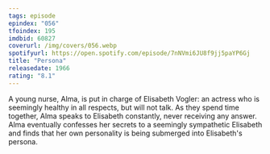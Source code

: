 ```yaml
---
tags: episode
epindex: "056"
tfoindex: 195
imdbid: 60827
coverurl: /img/covers/056.webp
spotifyurl: https://open.spotify.com/episode/7nNVmi6JU8f9jj5paYP6Gj
title: "Persona"
releasedate: 1966
rating: "8.1"
---
```


A young nurse, Alma, is put in charge of Elisabeth Vogler: an actress who is seemingly healthy in all respects, but will not talk. As they spend time together, Alma speaks to Elisabeth constantly, never receiving any answer. Alma eventually confesses her secrets to a seemingly sympathetic Elisabeth and finds that her own personality is being submerged into Elisabeth's persona.